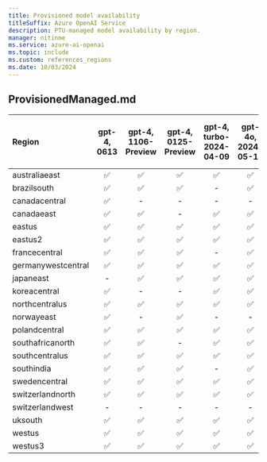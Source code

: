 ```yaml
---
title: Provisioned model availability
titleSuffix: Azure OpenAI Service
description: PTU-managed model availability by region.
manager: nitinme
ms.service: azure-ai-openai
ms.topic: include
ms.custom: references_regions
ms.date: 10/03/2024
---
```


## ProvisionedManaged.md

| **Region**     | **gpt-4**, **0613**   | **gpt-4**, **1106-Preview**   | **gpt-4**, **0125-Preview**   | **gpt-4**, **turbo-2024-04-09**   | **gpt-4o**, **2024-05-13**   | **gpt-4o**, **2024-08-06**   | **gpt-4o-mini**, **2024-07-18**   | **gpt-4-32k**, **0613**   | **gpt-35-turbo**, **1106**   | **gpt-35-turbo**, **0125**   |
|:-------------------|:-------------------:|:---------------------------:|:---------------------------:|:-------------------------------:|:--------------------------:|:--------------------------:|:-------------------------------:|:-----------------------:|:--------------------------:|:--------------------------:|
| australiaeast      | ✅                | ✅                        | ✅                        | ✅                            | ✅                       | ✅                       | ✅                            | ✅                    | ✅                       | ✅                       |
| brazilsouth        | ✅                | ✅                        | ✅                        | -                           | ✅                       | -                      | ✅                            | ✅                    | ✅                       | -                      |
| canadacentral      | ✅                | -                       | -                       | -                           | -                      | -                      | -                           | ✅                    | -                      | ✅                       |
| canadaeast         | ✅                | ✅                        | -                       | ✅                            | ✅                       | -                      | ✅                            | -                   | ✅                       | -                      |
| eastus             | ✅                | ✅                        | ✅                        | ✅                            | ✅                       | ✅                       | ✅                            | ✅                    | ✅                       | ✅                       |
| eastus2            | ✅                | ✅                        | ✅                        | ✅                            | ✅                       | ✅                       | ✅                            | ✅                    | ✅                       | ✅                       |
| francecentral      | ✅                | ✅                        | ✅                        | -                           | ✅                       | -                      | ✅                            | ✅                    | -                      | ✅                       |
| germanywestcentral | ✅                | ✅                        | ✅                        | ✅                            | ✅                       | -                      | -                           | ✅                    | ✅                       | -                      |
| japaneast          | -               | ✅                        | ✅                        | ✅                            | ✅                       | -                      | ✅                            | -                   | -                      | ✅                       |
| koreacentral       | ✅                | -                       | -                       | ✅                            | ✅                       | -                      | ✅                            | ✅                    | ✅                       | -                      |
| northcentralus     | ✅                | ✅                        | ✅                        | ✅                            | ✅                       | ✅                       | ✅                            | ✅                    | ✅                       | ✅                       |
| norwayeast         | ✅                | -                       | ✅                        | -                           | -                      | -                      | ✅                            | ✅                    | -                      | -                      |
| polandcentral      | ✅                | ✅                        | ✅                        | ✅                            | ✅                       | -                      | -                           | ✅                    | ✅                       | ✅                       |
| southafricanorth   | ✅                | ✅                        | -                       | ✅                            | ✅                       | -                      | -                           | ✅                    | ✅                       | -                      |
| southcentralus     | ✅                | ✅                        | ✅                        | ✅                            | ✅                       | -                      | -                           | ✅                    | ✅                       | ✅                       |
| southindia         | ✅                | ✅                        | ✅                        | -                           | ✅                       | -                      | ✅                            | ✅                    | ✅                       | ✅                       |
| swedencentral      | ✅                | ✅                        | ✅                        | ✅                            | ✅                       | ✅                       | ✅                            | ✅                    | ✅                       | ✅                       |
| switzerlandnorth   | ✅                | ✅                        | ✅                        | ✅                            | ✅                       | -                      | ✅                            | ✅                    | ✅                       | ✅                       |
| switzerlandwest    | -               | -                       | -                       | -                           | -                      | -                      | -                           | -                   | -                      | ✅                       |
| uksouth            | ✅                | ✅                        | ✅                        | ✅                            | ✅                       | -                      | -                           | ✅                    | ✅                       | ✅                       |
| westus             | ✅                | ✅                        | ✅                        | ✅                            | ✅                       | ✅                       | ✅                            | ✅                    | ✅                       | ✅                       |
| westus3            | ✅                | ✅                        | ✅                        | ✅                            | ✅                       | ✅                       | -                           | ✅                    | ✅                       | ✅                       |
